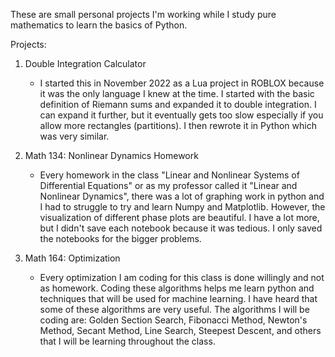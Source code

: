 These are small personal projects I'm working while I study pure mathematics to learn the basics of Python.

Projects:

1. Double Integration Calculator
   - I started this in November 2022 as a Lua project in ROBLOX because it was the only language I knew at the time. I started with the basic definition of Riemann sums and expanded it to double integration.
     I can expand it further, but it eventually gets too slow especially if you allow more rectangles (partitions). I then rewrote it in Python which was very similar.

2. Math 134: Nonlinear Dynamics Homework
   - Every homework in the class "Linear and Nonlinear Systems of Differential Equations" or as my professor called it "Linear and Nonlinear Dynamics", there was a lot of graphing work in python
     and I had to struggle to try and learn Numpy and Matplotlib. However, the visualization of different phase plots are beautiful. I have a lot more, but I didn't save each notebook because it was tedious.
     I only saved the notebooks for the bigger problems.

3. Math 164: Optimization
   - Every optimization I am coding for this class is done willingly and not as homework. Coding these algorithms helps me learn python and techniques that will be used for machine learning. I have heard that some of these algorithms are very useful. The algorithms I will be coding are: Golden Section Search,  Fibonacci Method, Newton's Method, Secant Method, Line Search, Steepest Descent, and others that I will be learning throughout the class. 
